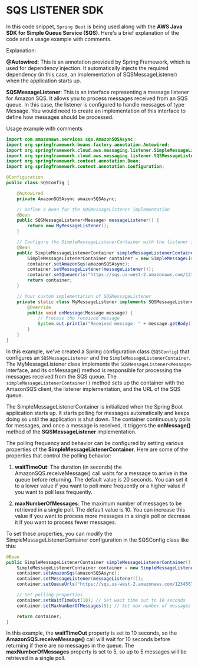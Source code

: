# SQS LISTENER SDK

In this code snippet, `Spring Boot` is being used along with the **AWS Java SDK for Simple Queue Service (SQS)**. Here's a brief explanation of the code and a usage example with comments.

Explanation:

**@Autowired**: This is an annotation provided by Spring Framework, which is used for dependency injection. It automatically injects the required dependency (in this case, an implementation of SQSMessageListener<Message>) when the application starts up.

**SQSMessageListener<Message>**: This is an interface representing a message listener for Amazon SQS. It allows you to process messages received from an SQS queue. In this case, the listener is configured to handle messages of type Message. You would need to create an implementation of this interface to define how messages should be processed.

Usage example with comments

```java
import com.amazonaws.services.sqs.AmazonSQSAsync;
import org.springframework.beans.factory.annotation.Autowired;
import org.springframework.cloud.aws.messaging.listener.SimpleMessageListenerContainer;
import org.springframework.cloud.aws.messaging.listener.SQSMessageListener;
import org.springframework.context.annotation.Bean;
import org.springframework.context.annotation.Configuration;

@Configuration
public class SQSConfig {

    @Autowired
    private AmazonSQSAsync amazonSQSAsync;

    // Define a bean for the SQSMessageListener implementation
    @Bean
    public SQSMessageListener<Message> messageListener() {
        return new MyMessageListener();
    }

    // Configure the SimpleMessageListenerContainer with the listener implementation
    @Bean
    public SimpleMessageListenerContainer simpleMessageListenerContainer() {
        SimpleMessageListenerContainer container = new SimpleMessageListenerContainer();
        container.setAmazonSqs(amazonSQSAsync);
        container.setMessageListener(messageListener());
        container.setQueueUrls("https://sqs.us-west-2.amazonaws.com/123456789012/my-queue");
        return container;
    }

    // Your custom implementation of SQSMessageListener
    private static class MyMessageListener implements SQSMessageListener<Message> {
        @Override
        public void onMessage(Message message) {
            // Process the received message
            System.out.println("Received message: " + message.getBody());
        }
    }
}

```

In this example, we've created a Spring configuration class (`SQSConfig`) that configures an `SQSMessageListener` and the `SimpleMessageListenerContainer`. The MyMessageListener class implements the `SQSMessageListener<Message>` interface, and its onMessage() method is responsible for processing the messages received from the SQS queue. The `simpleMessageListenerContainer()` method sets up the container with the AmazonSQS client, the listener implementation, and the URL of the SQS queue.  


The SimpleMessageListenerContainer is initialized when the Spring Boot application starts up. It starts polling for messages automatically and keeps doing so until the application is shut down. The container continuously polls for messages, and once a message is received, it triggers the **onMessage()** method of the **SQSMessageListener<Message>** implementation.

The polling frequency and behavior can be configured by setting various properties of the **SimpleMessageListenerContainer**. Here are some of the properties that control the polling behavior:

1. **waitTimeOut**: The duration (in seconds) the AmazonSQS.receiveMessage() call waits for a message to arrive in the queue before returning. The default value is 20 seconds. You can set it to a lower value if you want to poll more frequently or a higher value if you want to poll less frequently.

2. **maxNumberOfMessages**: The maximum number of messages to be retrieved in a single poll. The default value is 10. You can increase this value if you want to process more messages in a single poll or decrease it if you want to process fewer messages.

To set these properties, you can modify the SimpleMessageListenerContainer configuration in the SQSConfig class like this:

```java
@Bean
public SimpleMessageListenerContainer simpleMessageListenerContainer() {
    SimpleMessageListenerContainer container = new SimpleMessageListenerContainer();
    container.setAmazonSqs(amazonSQSAsync);
    container.setMessageListener(messageListener());
    container.setQueueUrls("https://sqs.us-west-2.amazonaws.com/123456789012/my-queue");

    // Set polling properties
    container.setWaitTimeOut(10); // Set wait time out to 10 seconds
    container.setMaxNumberOfMessages(5); // Set max number of messages to 5

    return container;
}

```
In this example, the **waitTimeOut** property is set to 10 seconds, so the **AmazonSQS.receiveMessage()** call will wait for 10 seconds before returning if there are no messages in the queue. The **maxNumberOfMessages** property is set to 5, so up to 5 messages will be retrieved in a single poll.